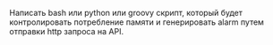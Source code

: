 Написать bash или python или groovy скрипт, который будет контролировать потребление памяти и генерировать alarm путем отправки http запроса на API.
